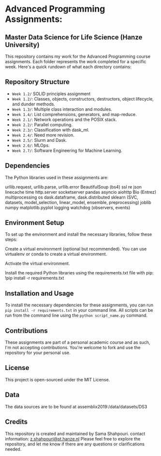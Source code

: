 # Advanced Programming Assignments:
## Master Data Science for Life Science (Hanze University)

This repository contains my work for the Advanced Programming course assignments. Each folder represents the work completed for a specific week. Here's a quick rundown of what each directory contains:

## Repository Structure

- `Week 1.2/` SOLID principles assignment
- `Week 1.2/`: Classes, objects, constructors, destructors, object lifecycle, and dunder methods.
- `Week 1.3/`:  Multiple class interaction and modules.
- `Week 1.4/`: List comprehensions, generators, and map-reduce.
- `Week 2.1/`: Network operations and the POSIX stack.
- `Week 2.2/`: Parallel computing.
- `Week 2.3/`: Classification with dask_ml.
- `Week 2.4/`: Need more revision.
- `Week 2.5/`: Slurm and Dask.
- `Week 2.6/`: MLOps.
- `Week 2.7/`: Software Engineering for Machine Learning.


## Dependencies
The Python libraries used in these assignments are:

urllib.request, urllib.parse, urllib.error
BeautifulSoup (bs4)
ssl
re
json
linecache
time
http.server
socketserver
pandas
asyncio
aiohttp
Bio (Entrez)
multiprocessing
os
dask.dataframe, dask.distributed
sklearn (SVC, datasets, model_selection, linear_model, ensemble, preprocessing)
joblib
numpy
matplotlib.pyplot
logging
watchdog (observers, events)

## Environment Setup
To set up the environment and install the necessary libraries, follow these steps:

Create a virtual environment (optional but recommended). You can use virtualenv or conda to create a virtual environment.

Activate the virtual environment.

Install the required Python libraries using the requirements.txt file with pip:
!pip install -r requirements.txt


## Installation and Usage
To install the necessary dependencies for these assignments, you can run `pip install -r requirements.txt` in your command line. All scripts can be run from the command line using the `python script_name.py` command.


## Contributions
These assignments are part of a personal academic course and as such, I'm not accepting contributions.
You're welcome to fork and use the repository for your personal use.


## License

This project is open-sourced under the MIT License.

## Data
The data sources are to be found at assemblix2019:/data/datasets/DS3

## Credits
This repository is created and maintained by Sama Shahpouri.
contact information: z.shahpouri@st.hanze.nl
Please feel free to explore the repository, and let me know if there are any questions or clarifications needed.

